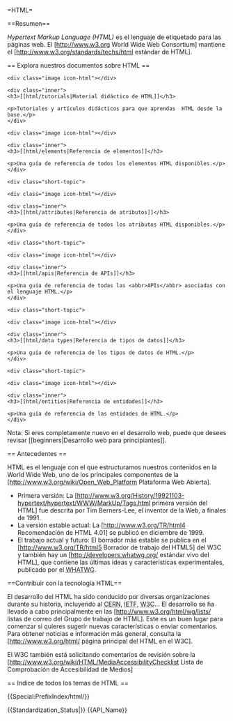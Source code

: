 =HTML=

==Resumen==

<dfn><span lang="en">Hypertext Markup Language</span> (HTML)</dfn> es el lenguaje de etiquetado para las páginas web. El [http://www.w3.org World Wide Web Consortium] mantiene el [http://www.w3.org/standards/techs/html estándar de HTML].


== Explora nuestros documentos sobre HTML ==

<div class="topic-container">

  <div class="short-topic">
  
    <div class="image icon-html"></div>
    
    <div class="inner">
    <h3>[[html/tutorials|Material didáctico de HTML]]</h3>
    
    <p>Tutoriales y artículos didácticos para que aprendas  HTML desde la base.</p>
    </div>
  
  </div>
  
  <div class="short-topic">
  
    <div class="image icon-html"></div>
    
    <div class="inner">
    <h3>[[html/elements|Referencia de elementos]]</h3>
    
    <p>Una guía de referencia de todos los elementos HTML disponibles.</p>
    </div>
  
  </div>
 
    <div class="short-topic">
  
    <div class="image icon-html"></div>
    
    <div class="inner">
    <h3>[[html/attributes|Referencia de atributos]]</h3>
    
    <p>Una guía de referencia de todos los atributos HTML disponibles.</p>
    </div>
  
  </div>

  
    <div class="short-topic">
  
    <div class="image icon-html"></div>
    
    <div class="inner">
    <h3>[[html/apis|Referencia de APIs]]</h3>
    
    <p>Una guía de referencia de todas las <abbr>APIs</abbr> asociadas con el lenguaje HTML.</p>
    </div>
  
  </div>

  
    <div class="short-topic">
  
    <div class="image icon-html"></div>
    
    <div class="inner">
    <h3>[[html/data types|Referencia de tipos de datos]]</h3>
    
    <p>Una guía de referencia de los tipos de datos de HTML.</p>
    </div>
  
  </div>

  
    <div class="short-topic">
  
    <div class="image icon-html"></div>
    
    <div class="inner">
    <h3>[[html/entities|Referencia de entidades]]</h3>
    
    <p>Una guía de referencia de las entidades de HTML.</p>
    </div>
  
  </div>

</div>
<div class="clearfixboth"></div>



Nota: Si eres completamente nuevo en el desarrollo web, puede que desees revisar [[beginners|Desarrollo web para principiantes]].

== Antecedentes ==

HTML es el lenguaje con el que estructuramos nuestros contenidos en la <span lang="en">World Wide Web</span>, uno de los principales componentes de la [http://www.w3.org/wiki/Open_Web_Platform Plataforma Web Abierta].


* Primera versión: La [http://www.w3.org/History/19921103-hypertext/hypertext/WWW/MarkUp/Tags.html primera versión del HTML] fue descrita por Tim Berners-Lee, el inventor de la Web, a finales de 1991.
* La versión estable actual: La [http://www.w3.org/TR/html4 Recomendación de HTML 4.01] se publicó en diciembre de 1999.
* El trabajo actual y futuro: El borrador más estable se publica en el [http://www.w3.org/TR/html5 Borrador de trabajo del HTML5] del W3C y también hay un [http://developers.whatwg.org/ estándar vivo del HTML], que contiene las últimas ideas y características experimentales, publicado por el <abbr title="Web Hypertext Application Technology Working Group" lang="en">WHATWG</abbr>.


==Contribuir con la tecnología HTML==

El desarrollo del HTML ha sido conducido por diversas organizaciones durante su historia, incluyendo al <abbr title="Conseil Européen pour la Recherche Nucléaire" lang="fr">CERN</abbr>, <abbr title="Internet Engineering Task Force" lang ="en">IETF</abbr>, <abbr title="World Wide Web Consortium" lang ="en">W3C</abbr>&hellip; El desarrollo se ha llevado a cabo principalmente en las [http://www.w3.org/html/wg/lists/ listas de correo del Grupo de trabajo de HTML]. Este es un buen lugar para comenzar si quieres sugerir nuevas características o enviar comentarios. Para obtener noticias e información más general, consulta la [http://www.w3.org/html/ página principal del HTML en el W3C].

El W3C también está solicitando comentarios de revisión  sobre la [http://www.w3.org/wiki/HTML/MediaAccessibilityChecklist Lista de Comprobación de Accesibilidad de Medios]

== Indice de todos los temas de HTML ==

{{Special:PrefixIndex/html/}}

{{Standardization_Status|}}
{{API_Name}}